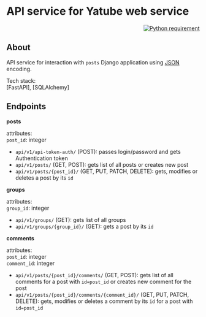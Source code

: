# API service for Yatube web service

<p align="right">
<a href="https://docs.python.org/3.9/">
<img src="https://img.shields.io/badge/Python-3.9-FFE873.svg?
labelColor=4B8BBE" 
alt="Python requirement">
</a>
</p>

## About

API service for interaction with `posts` Django application using
[JSON](https://www.json.org/json-en.html) encoding.

Tech stack: \
[FastAPI],
[SQLAlchemy]

## Endpoints

**posts**

attributes:\
`post_id`: integer

* `api/v1/api-token-auth/` (POST): passes login/password and gets
  Authentication token
* `api/v1/posts/` (GET, POST): gets list of all posts or creates new post
* `api/v1/posts/{post_id}/` (GET, PUT, PATCH, DELETE): gets, modifies or 
  deletes a post by its `id`

**groups**

attributes:\
`group_id`: integer

* `api/v1/groups/` (GET): gets list of all groups
* `api/v1/groups/{group_id}/` (GET): gets a post by its `id`

**comments**

attributes:\
`post_id`: integer\
`comment_id`: integer

* `api/v1/posts/{post_id}/comments/` (GET, POST): gets list of all comments 
  for a post with `id=post_id` or creates new comment for the post
* `api/v1/posts/{post_id}/comments/{comment_id}/` (GET, PUT, PATCH, DELETE):
  gets, modifies or deletes a comment by its `id` for a post with `id=post_id`
